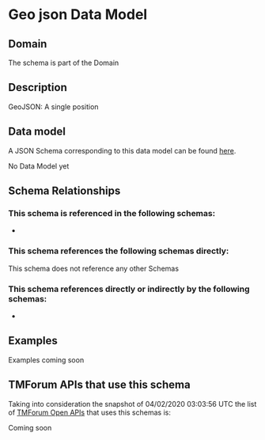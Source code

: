 # Geo json Data Model

## Domain

The  schema is part of the  Domain

## Description

GeoJSON: A single position

## Data model

A JSON Schema corresponding to this data model can be found
[here](https://github.com/tmforum-rand/schemas/blob/candidates/Common/GeoJSON.schema.json).

No Data Model yet

## Schema Relationships

### This schema is referenced in the following schemas:

-

### This schema references the following schemas directly:

This schema does not reference any other Schemas

### This schema references directly or indirectly by the following schemas:

-



## Examples

Examples coming soon

## TMForum APIs that use this schema

Taking into consideration the snapshot of 04/02/2020 03:03:56 UTC the list of [TMForum Open APIs](https://www.tmforum.org/open-apis/) that uses this schemas is:

Coming soon